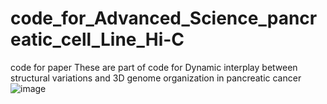 # code_for_Advanced_Science_pancreatic_cell_Line_Hi-C
code for paper
These are part of code for Dynamic interplay between structural variations and 3D genome organization in pancreatic cancer![image](https://user-images.githubusercontent.com/15102146/161373679-75dbe80c-6a0c-40a7-970d-96d656471267.png)
